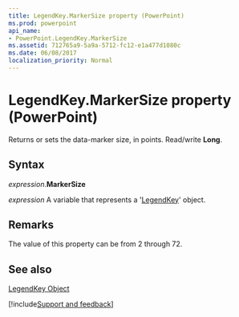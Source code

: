 ```yaml
---
title: LegendKey.MarkerSize property (PowerPoint)
ms.prod: powerpoint
api_name:
- PowerPoint.LegendKey.MarkerSize
ms.assetid: 712765a9-5a9a-5712-fc12-e1a477d1080c
ms.date: 06/08/2017
localization_priority: Normal
---
```



# LegendKey.MarkerSize property (PowerPoint)

Returns or sets the data-marker size, in points. Read/write  **Long**.


## Syntax

_expression_.**MarkerSize**

 _expression_ A variable that represents a '[LegendKey](PowerPoint.LegendKey.md)' object.


## Remarks

The value of this property can be from 2 through 72. 


## See also


[LegendKey Object](PowerPoint.LegendKey.md)

[!include[Support and feedback](~/includes/feedback-boilerplate.md)]